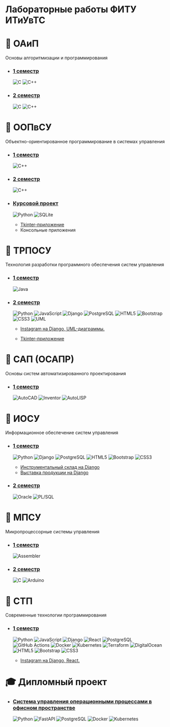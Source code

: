 # Лабораторные работы ФИТУ ИТиУвТС

# 📗 ОАиП

Основы алгоритмизации и программирования

- ### [1 семестр](/oaip/sem1/)
  ![C](https://img.shields.io/badge/-C-3A6EA5?logo=c&logoColor=white)
  ![C++](https://img.shields.io/badge/-C++-00599C?logo=cplusplus&logoColor=white)

- ### [2 семестр](/oaip/sem2/)
  ![C](https://img.shields.io/badge/-C-3A6EA5?logo=c&logoColor=white)
  ![C++](https://img.shields.io/badge/-C++-00599C?logo=cplusplus&logoColor=white)

# 📘 ООПвСУ

Объектно-ориентированное программирование в системах управления

- ### [1 семестр](/oop/sem1/)
  ![C++](https://img.shields.io/badge/-C++-00599C?logo=cplusplus&logoColor=white)

- ### [2 семестр](/oop/sem2/)
  ![C++](https://img.shields.io/badge/-C++-00599C?logo=cplusplus&logoColor=white)

- ### [Курсовой проект](/oop/kursach/)
  ![Python](https://img.shields.io/badge/-Python-3670A0?logo=python&logoColor=FFD343)
  ![SQLite](https://img.shields.io/badge/-SQLite-003B57?logo=sqlite&logoColor=03B1C4)

  - [Tkinter-приложение](/oop/kursach/Task%203/)
  - Консольные приложения

# 📕 ТРПОСУ

Технология разработки программного обеспечения систем управления

- ### [1 семестр](/trposu/sem1/)
  ![Java](https://img.shields.io/badge/-Java-b07219?logo=openjdk&logoColor=white)

- ### [2 семестр](/trposu/sem2/)
  ![Python](https://img.shields.io/badge/-Python-3670A0?logo=python&logoColor=FFD343)
  ![JavaScript](https://img.shields.io/badge/-JavaScript-323330?logo=javascript&logoColor=F7DF1E)
  ![Django](https://img.shields.io/badge/-Django-092E20?logo=django&logoColor=44B78B)
  ![PostgreSQL](https://img.shields.io/badge/-PostgreSQL-336791?logo=postgresql&logoColor=FFFFFF)
  ![HTML5](https://img.shields.io/badge/-HTML5-E34F26?logo=html5&logoColor=white)
  ![Bootstrap](https://img.shields.io/badge/-Bootstrap-563D7C?logo=bootstrap&logoColor=white)
  ![CSS3](https://img.shields.io/badge/-CSS3-1572B6?logo=css3&logoColor=white)
  ![UML](https://img.shields.io/badge/-UML-1E4D2B?logo=uml&logoColor=white)

  - [Instagram на Django, UML-диаграммы.](/trposu/sem2/django_instagram/)

  - [Tkinter-приложение](/trposu/sem2/post_sorting/)

# 📒 САП (ОСАПР)

Основы систем автоматизированного проектирования

- ### [1 семестр](/osapr/)
  ![AutoCAD](https://img.shields.io/badge/-AutoCAD-1D4D6B?logo=autodesk&logoColor=white)
  ![Inventor](https://img.shields.io/badge/-Inventor-1D4D6B?logo=autodesk&logoColor=white)
  ![AutoLISP](https://img.shields.io/badge/-AutoLISP-1D4D6B?logo=autodesk&logoColor=white)

# 📗 ИОСУ

Информационное обеспечение систем управления

- ### [1 семестр](/iosu/sem1/)
  ![Python](https://img.shields.io/badge/-Python-3670A0?logo=python&logoColor=FFD343)
  ![Django](https://img.shields.io/badge/-Django-092E20?logo=django&logoColor=44B78B)
  ![PostgreSQL](https://img.shields.io/badge/-PostgreSQL-336791?logo=postgresql&logoColor=FFFFFF)
  ![HTML5](https://img.shields.io/badge/-HTML5-E34F26?logo=html5&logoColor=white)
  ![Bootstrap](https://img.shields.io/badge/-Bootstrap-563D7C?logo=bootstrap&logoColor=white)
  ![CSS3](https://img.shields.io/badge/-CSS3-1572B6?logo=css3&logoColor=white)

  - [Инструментальный склад на Django](/iosu/sem1/toolStorage/)
  - [Выставка продукции на Django](/iosu/sem1/exhibitionManager/)

- ### [2 семестр](/iosu/sem2/)
  ![Oracle](https://img.shields.io/badge/-Oracle-F80000?logo=oracle&logoColor=white)
  ![PL/SQL](https://img.shields.io/badge/-PL/SQL-F80000?logo=oracle&logoColor=white)

# 📙 МПСУ

Микропроцессорные системы управления

- ### [1 семестр](/mpsu/sem1/)
  ![Assembler](https://img.shields.io/badge/-Assembler-3A6EA5?logo=assemblyscript&logoColor=white)

- ### [2 семестр](/mpsu/sem2/)
  ![C](https://img.shields.io/badge/-C-3A6EA5?logo=c&logoColor=white)
  ![Arduino](https://img.shields.io/badge/-Arduino-00979D?logo=arduino&logoColor=white)

# 📘 СТП

Современные технологии программирования

- ### [1 семестр](/stp/)
  ![Python](https://img.shields.io/badge/-Python-3670A0?logo=python&logoColor=FFD343)
  ![JavaScript](https://img.shields.io/badge/-JavaScript-323330?logo=javascript&logoColor=F7DF1E)
  ![Django](https://img.shields.io/badge/-Django-092E20?logo=django&logoColor=44B78B)
  ![React](https://img.shields.io/badge/-React-61DAFB?logo=react&logoColor=20232A)
  ![PostgreSQL](https://img.shields.io/badge/-PostgreSQL-336791?logo=postgresql&logoColor=FFFFFF)
  ![GitHub Actions](https://img.shields.io/badge/-GitHub%20Actions-24292E?logo=githubactions&logoColor=white)
  ![Docker](https://img.shields.io/badge/-Docker-2496ED?logo=docker&logoColor=white)
  ![Kubernetes](https://img.shields.io/badge/-Kubernetes-326CE5?logo=kubernetes&logoColor=white)
  ![Terraform](https://img.shields.io/badge/-Terraform-7B42BC?logo=terraform&logoColor=white)
  ![DigitalOcean](https://img.shields.io/badge/-DigitalOcean-0080FF?logo=digitalocean&logoColor=white)
  ![HTML5](https://img.shields.io/badge/-HTML5-E34F26?logo=html5&logoColor=white)
  ![Bootstrap](https://img.shields.io/badge/-Bootstrap-563D7C?logo=bootstrap&logoColor=white)
  ![CSS3](https://img.shields.io/badge/-CSS3-1572B6?logo=css3&logoColor=white)

  - [Instagram на Django, React.](/stp/)

# 🎓 Дипломный проект

- ### [Система управления операционными процессами в офисном пространстве](/diploma/)
  ![Python](https://img.shields.io/badge/-Python-3670A0?logo=python&logoColor=FFD343)
  ![FastAPI](https://img.shields.io/badge/-FastAPI-009688?logo=fastapi&logoColor=white)
  ![PostgreSQL](https://img.shields.io/badge/-PostgreSQL-336791?logo=postgresql&logoColor=FFFFFF)
  ![Docker](https://img.shields.io/badge/-Docker-2496ED?logo=docker&logoColor=white)
  ![Kubernetes](https://img.shields.io/badge/-Kubernetes-326CE5?logo=kubernetes&logoColor=white)
